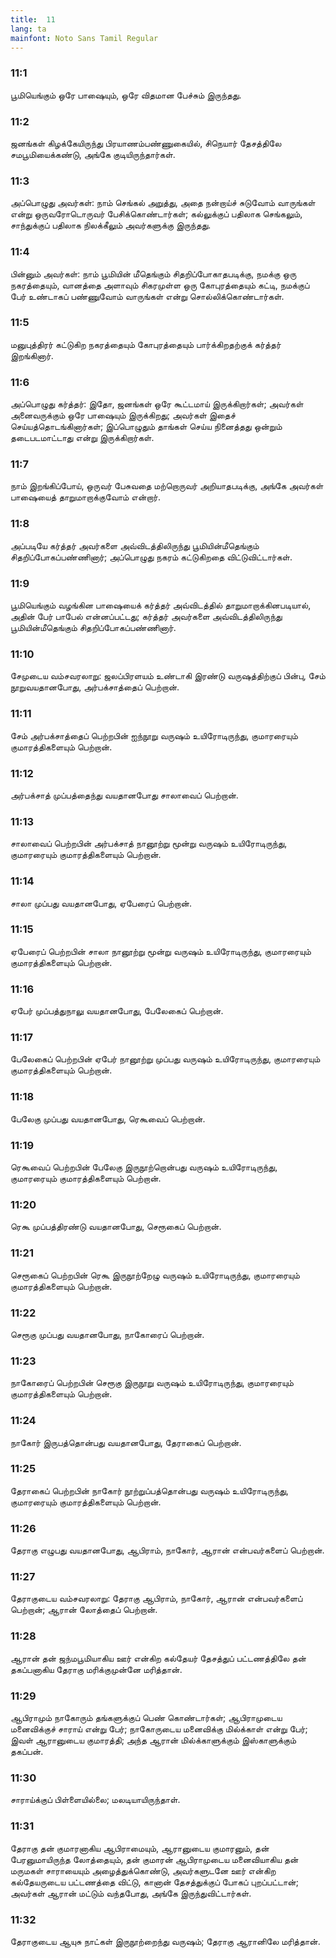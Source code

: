 ```yaml
---
title:  11
lang: ta
mainfont: Noto Sans Tamil Regular
---
```


###  11:1

பூமியெங்கும் ஒரே பாஷையும், ஒரே விதமான பேச்சும் இருந்தது.

###  11:2

ஜனங்கள் கிழக்கேயிருந்து பிரயாணம்பண்ணுகையில், சிநெயார் தேசத்திலே சமபூமியைக்கண்டு, அங்கே குடியிருந்தார்கள்.

###  11:3

அப்பொழுது அவர்கள்: நாம் செங்கல் அறுத்து, அதை நன்றாய்ச் சுடுவோம் வாருங்கள் என்று ஒருவரோடொருவர் பேசிக்கொண்டார்கள்; கல்லுக்குப் பதிலாக செங்கலும், சாந்துக்குப் பதிலாக நிலக்கீலும் அவர்களுக்கு இருந்தது.

###  11:4

பின்னும் அவர்கள்: நாம் பூமியின் மீதெங்கும் சிதறிப்போகாதபடிக்கு, நமக்கு ஒரு நகரத்தையும், வானத்தை அளாவும் சிகரமுள்ள ஒரு கோபுரத்தையும் கட்டி, நமக்குப் பேர் உண்டாகப் பண்ணுவோம் வாருங்கள் என்று சொல்லிக்கொண்டார்கள்.

###  11:5

மனுபுத்திரர் கட்டுகிற நகரத்தையும் கோபுரத்தையும் பார்க்கிறதற்குக் கர்த்தர் இறங்கினார்.

###  11:6

அப்பொழுது கர்த்தர்: இதோ, ஜனங்கள் ஒரே கூட்டமாய் இருக்கிறார்கள்; அவர்கள் அனைவருக்கும் ஒரே பாஷையும் இருக்கிறது; அவர்கள் இதைச் செய்யத்தொடங்கினார்கள்; இப்பொழுதும் தாங்கள் செய்ய நினைத்தது ஒன்றும் தடைபடமாட்டாது என்று இருக்கிறார்கள்.

###  11:7

நாம் இறங்கிப்போய், ஒருவர் பேசுவதை மற்றொருவர் அறியாதபடிக்கு, அங்கே அவர்கள் பாஷையைத் தாறுமாறாக்குவோம் என்றார்.

###  11:8

அப்படியே கர்த்தர் அவர்களை அவ்விடத்திலிருந்து பூமியின்மீதெங்கும் சிதறிப்போகப்பண்ணினார்; அப்பொழுது நகரம் கட்டுகிறதை விட்டுவிட்டார்கள்.

###  11:9

பூமியெங்கும் வழங்கின பாஷையைக் கர்த்தர் அவ்விடத்தில் தாறுமாறாக்கினபடியால், அதின் பேர் பாபேல் என்னப்பட்டது; கர்த்தர் அவர்களை அவ்விடத்திலிருந்து பூமியின்மீதெங்கும் சிதறிப்போகப்பண்ணினார்.

###  11:10

சேமுடைய வம்சவரலாறு: ஜலப்பிரளயம் உண்டாகி இரண்டு வருஷத்திற்குப் பின்பு, சேம் நூறுவயதானபோது, அர்பக்சாத்தைப் பெற்றான்.

###  11:11

சேம் அர்பக்சாத்தைப் பெற்றபின் ஐந்நூறு வருஷம் உயிரோடிருந்து, குமாரரையும் குமாரத்திகளையும் பெற்றான்.

###  11:12

அர்பக்சாத் முப்பத்தைந்து வயதானபோது சாலாவைப் பெற்றான்.

###  11:13

சாலாவைப் பெற்றபின் அர்பக்சாத் நானூற்று மூன்று வருஷம் உயிரோடிருந்து, குமாரரையும் குமாரத்திகளையும் பெற்றான்.

###  11:14

சாலா முப்பது வயதானபோது, ஏபேரைப் பெற்றான்.

###  11:15

ஏபேரைப் பெற்றபின் சாலா நானூற்று மூன்று வருஷம் உயிரோடிருந்து, குமாரரையும் குமாரத்திகளையும் பெற்றான்.

###  11:16

ஏபேர் முப்பத்துநாலு வயதானபோது, பேலேகைப் பெற்றான்.

###  11:17

பேலேகைப் பெற்றபின் ஏபேர் நானூற்று முப்பது வருஷம் உயிரோடிருந்து, குமாரரையும் குமாரத்திகளையும் பெற்றான்.

###  11:18

பேலேகு முப்பது வயதானபோது, ரெகூவைப் பெற்றான்.

###  11:19

ரெகூவைப் பெற்றபின் பேலேகு இருநூற்றொன்பது வருஷம் உயிரோடிருந்து, குமாரரையும் குமாரத்திகளையும் பெற்றான்.

###  11:20

ரெகூ முப்பத்திரண்டு வயதானபோது, செரூகைப் பெற்றான்.

###  11:21

செரூகைப் பெற்றபின் ரெகூ இருநூற்றேழு வருஷம் உயிரோடிருந்து, குமாரரையும் குமாரத்திகளையும் பெற்றான்.

###  11:22

செரூகு முப்பது வயதானபோது, நாகோரைப் பெற்றான்.

###  11:23

நாகோரைப் பெற்றபின் செரூகு இருநூறு வருஷம் உயிரோடிருந்து, குமாரரையும் குமாரத்திகளையும் பெற்றான்.

###  11:24

நாகோர் இருபத்தொன்பது வயதானபோது, தேராகைப் பெற்றான்.

###  11:25

தேராகைப் பெற்றபின் நாகோர் நூற்றுப்பத்தொன்பது வருஷம் உயிரோடிருந்து, குமாரரையும் குமாரத்திகளையும் பெற்றான்.

###  11:26

தேராகு எழுபது வயதானபோது, ஆபிராம், நாகோர், ஆரான் என்பவர்களைப் பெற்றான்.

###  11:27

தேராகுடைய வம்சவரலாறு: தேராகு ஆபிராம், நாகோர், ஆரான் என்பவர்களைப் பெற்றான்; ஆரான் லோத்தைப் பெற்றான்.

###  11:28

ஆரான் தன் ஜந்மபூமியாகிய ஊர் என்கிற கல்தேயர் தேசத்துப் பட்டணத்திலே தன் தகப்பனாகிய தேராகு மரிக்குமுன்னே மரித்தான்.

###  11:29

ஆபிராமும் நாகோரும் தங்களுக்குப் பெண் கொண்டார்கள்; ஆபிராமுடைய மனைவிக்குச் சாராய் என்று பேர்; நாகோருடைய மனைவிக்கு மில்க்காள் என்று பேர்; இவள் ஆரானுடைய குமாரத்தி; அந்த ஆரான் மில்க்காளுக்கும் இஸ்காளுக்கும் தகப்பன்.

###  11:30

சாராய்க்குப் பிள்ளையில்லை; மலடியாயிருந்தாள்.

###  11:31

தேராகு தன் குமாரனாகிய ஆபிராமையும், ஆரானுடைய குமாரனும், தன் பேரனுமாயிருந்த லோத்தையும், தன் குமாரன் ஆபிராமுடைய மனைவியாகிய தன் மருமகள் சாராயையும் அழைத்துக்கொண்டு, அவர்களுடனே ஊர் என்கிற கல்தேயருடைய பட்டணத்தை விட்டு, கானான் தேசத்துக்குப் போகப் புறப்பட்டான்; அவர்கள் ஆரான் மட்டும் வந்தபோது, அங்கே இருந்துவிட்டார்கள்.

###  11:32

தேராகுடைய ஆயுசு நாட்கள் இருநூற்றைந்து வருஷம்; தேராகு ஆரானிலே மரித்தான்.

